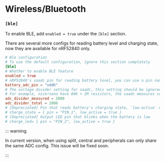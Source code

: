 # Wireless/Bluetooth

### `[ble]`

To enable BLE, add `enabled = true` under the `[ble]` section.

There are several more configs for reading battery level and charging state, now they are available for nRF52840 only.

```toml
# Ble configuration
# To use the default configuration, ignore this section completely
[ble]
# Whether to enable BLE feature
enabled = true
# nRF52840's saadc pin for reading battery level, you can use a pin number or "vddh"
battery_adc_pin = "vddh"
# The voltage divider setting for saadc, this setting should be ignored when using "vddh" as the adc pin.
# For example, nice!nano have 806 + 2M resistors, the saadc measures voltage on 2M resistor, so the two values should be set to 2000 and 2806
adc_divider_measured = 2000
adc_divider_total = 2806
# [Depreciated] Pin that reads battery's charging state, `low-active` means the battery is charging when `charge_state.pin` is low
# charge_state = { pin = "PIN_1", low_active = true }
# [Depreciated] Output LED pin that blinks when the battery is low
# charge_led= { pin = "PIN_2", low_active = true }
```

::: warning

In current version, when using split, central and peripherals can only share the same ADC config. This issue will be fixed soon.

:::